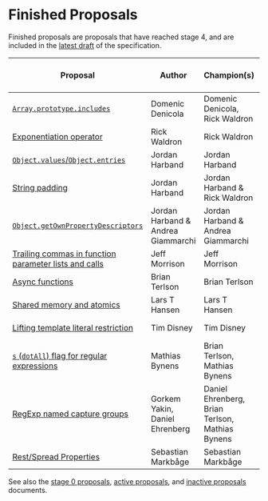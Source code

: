 # Finished Proposals

Finished proposals are proposals that have reached stage 4, and are included in the [latest draft](https://tc39.github.io/ecma262/) of the specification.

| Proposal                                                                 | Author                             | Champion(s)                                     | TC39 meeting notes                        | Expected Publication Year |
| ------------------------------------------------------------------------ | ---------------------------------- | ----------------------------------------------- | ----------------------------------------- | ------------------------- |
| [`Array.prototype.includes`][array-includes]                             | Domenic Denicola                   | Domenic Denicola, Rick Waldron                  | [November 2015][array-includes-notes]     | 2016                      |
| [Exponentiation operator][exponentiation]                                | Rick Waldron                       | Rick Waldron                                    | [January 2016][exponentiation-notes]      | 2016                      |
| [`Object.values`/`Object.entries`][object-values-entries]                | Jordan Harband                     | Jordan Harband                                  | [March 2016][object-values-entries-notes] | 2017                      |
| [String padding][string-padding]                                         | Jordan Harband                     | Jordan Harband & Rick Waldron                   | [May 2016][string-padding-notes]          | 2017                      |
| [`Object.getOwnPropertyDescriptors`][object-gopds]                       | Jordan Harband & Andrea Giammarchi | Jordan Harband & Andrea Giammarchi              | [May 2016][object-gopds-notes]            | 2017                      |
| [Trailing commas in function parameter lists and calls][function-commas] | Jeff Morrison                      | Jeff Morrison                                   | [July 2016][function-commas-notes]        | 2017                      |
| [Async functions][async-await]                                           | Brian Terlson                      | Brian Terlson                                   | [July 2016][async-await-notes]            | 2017                      |
| [Shared memory and atomics][atomics]                                     | Lars T Hansen                      | Lars T Hansen                                   | [January 2017][atomics-notes]             | 2017                      |
| [Lifting template literal restriction][template-literal-lift]            | Tim Disney                         | Tim Disney                                      | [March 2017][template-literal-lift-notes] | 2018                      |
| [`s` (`dotAll`) flag for regular expressions][dot-all]                   | Mathias Bynens                     | Brian Terlson, Mathias Bynens                   | [November 2017][dot-all-notes]            | 2018                      |
| [RegExp named capture groups][named-groups]                              | Gorkem Yakin, Daniel Ehrenberg     | Daniel Ehrenberg, Brian Terlson, Mathias Bynens | [November 2017][named-groups-notes]       | 2018                      |
| [Rest/Spread Properties][object-rest-spread]                             | Sebastian Markbåge                 | Sebastian Markbåge                              | January 2018                              | 2018

See also the [stage 0 proposals](stage-0-proposals.md), [active proposals](README.md), and [inactive proposals](inactive-proposals.md) documents.

[array-includes]: https://github.com/tc39/Array.prototype.includes
[array-includes-notes]: https://github.com/rwaldron/tc39-notes/blob/master/es7/2015-11/nov-17.md#arrayprototypeincludes
[exponentiation]: https://github.com/rwaldron/exponentiation-operator
[exponentiation-notes]: https://github.com/rwaldron/tc39-notes/blob/master/es7/2016-01/2016-01-28.md#5xviii-exponentiation-operator-rw
[object-values-entries]: https://github.com/tc39/proposal-object-values-entries
[object-values-entries-notes]: https://github.com/rwaldron/tc39-notes/blob/master/es7/2016-03/march-29.md#objectvalues--objectentries
[string-padding]: https://github.com/tc39/proposal-string-pad-start-end
[string-padding-notes]: https://github.com/rwaldron/tc39-notes/blob/master/es7/2016-05/may-25.md#stringprototypepadstartend-jhd
[object-gopds]: https://github.com/ljharb/proposal-object-getownpropertydescriptors
[object-gopds-notes]: https://github.com/rwaldron/tc39-notes/blob/master/es7/2016-05/may-25.md#objectgetownpropertydescriptors-jhd
[function-commas]: https://github.com/tc39/proposal-trailing-function-commas
[function-commas-notes]: https://github.com/rwaldron/tc39-notes/blob/master/es7/2016-07/jul-26.md#9ie-trailing-commas-in-functions
[async-await]: https://github.com/tc39/ecmascript-asyncawait
[async-await-notes]: https://github.com/rwaldron/tc39-notes/blob/master/es7/2016-07/jul-28.md#10iv-async-functions
[atomics]: https://github.com/tc39/ecmascript_sharedmem
[atomics-notes]: https://github.com/rwaldron/tc39-notes/blob/master/es7/2017-01/jan-24.md#13if-seeking-stage-4-for-sharedarraybuffer
[template-literal-lift]: https://github.com/tc39/proposal-template-literal-revision
[template-literal-lift-notes]: https://github.com/rwaldron/tc39-notes/blob/master/es8/2017-03/mar-21.md#10ia-template-literal-updates
[dot-all]: https://github.com/tc39/proposal-regexp-dotall-flag
[dot-all-notes]: https://github.com/rwaldron/tc39-notes/blob/master/es8/2017-11/nov-28.md#9ie-regexp-dotall-status-update
[named-groups]: https://github.com/tc39/proposal-regexp-named-groups
[named-groups-notes]: https://github.com/rwaldron/tc39-notes/blob/master/es8/2017-11/nov-28.md#9if-regexp-named-captures-status-update
[object-rest-spread]: https://github.com/tc39/proposal-object-rest-spread
